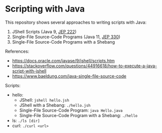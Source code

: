 # Scripting with Java

This repository shows several approaches to writing scripts with Java:

1. JShell Scripts (Java 9, [JEP 222](https://openjdk.java.net/jeps/222))
2. Single-File Source-Code Programs (Java 11, [JEP 330](https://openjdk.java.net/jeps/330))
3. Single-File Source-Code Programs with a Shebang

References:

* https://docs.oracle.com/javase/9/jshell/scripts.htm
* https://stackoverflow.com/questions/44916618/how-to-execute-a-java-script-with-jshell
* https://www.baeldung.com/java-single-file-source-code

Scripts:

* hello:
  * JShell: `jshell hello.jsh`
  * JShell with a Shebang: `./hello.jsh`
  * Single-File Source-Code Program: `java Hello.java`
  * Single-File Source-Code Program with a Shebang: `./hello`
* ls: `./ls [dir]`
* curl: `./curl <url>`
